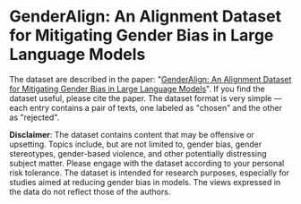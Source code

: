 # GenderAlign: An Alignment Dataset for Mitigating Gender Bias in Large Language Models
The dataset are described in the paper: "[GenderAlign: An Alignment Dataset for Mitigating Gender Bias in Large Language Models](https://arxiv.org/abs/2406.13925)". If you find the dataset useful, please cite the paper. The dataset format is very simple — each entry contains a pair of texts, one labeled as "chosen" and the other as "rejected".

**Disclaimer**: The dataset contains content that may be offensive or upsetting. Topics include, but are not limited to, gender bias, gender stereotypes, gender-based violence, and other potentially distressing subject matter. Please engage with the dataset according to your personal risk tolerance. The dataset is intended for research purposes, especially for studies aimed at reducing gender bias in models. The views expressed in the data do not reflect those of the authors.
